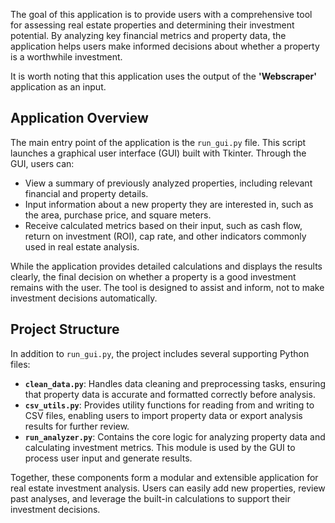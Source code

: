 The goal of this application is to provide users with a comprehensive tool for assessing real estate properties and determining their investment potential. By analyzing key financial metrics and property data, the application helps users make informed decisions about whether a property is a worthwhile investment.

It is worth noting that this application uses the output of the **'Webscraper'** application as an input.

## Application Overview

The main entry point of the application is the `run_gui.py` file. This script launches a graphical user interface (GUI) built with Tkinter. Through the GUI, users can:

- View a summary of previously analyzed properties, including relevant financial and property details.
- Input information about a new property they are interested in, such as the area, purchase price, and square meters.
- Receive calculated metrics based on their input, such as cash flow, return on investment (ROI), cap rate, and other indicators commonly used in real estate analysis.

While the application provides detailed calculations and displays the results clearly, the final decision on whether a property is a good investment remains with the user. The tool is designed to assist and inform, not to make investment decisions automatically.

## Project Structure

In addition to `run_gui.py`, the project includes several supporting Python files:

- **`clean_data.py`**: Handles data cleaning and preprocessing tasks, ensuring that property data is accurate and formatted correctly before analysis.
- **`csv_utils.py`**: Provides utility functions for reading from and writing to CSV files, enabling users to import property data or export analysis results for further review.
- **`run_analyzer.py`**: Contains the core logic for analyzing property data and calculating investment metrics. This module is used by the GUI to process user input and generate results.

Together, these components form a modular and extensible application for real estate investment analysis. Users can easily add new properties, review past analyses, and leverage the built-in calculations to support their investment decisions.